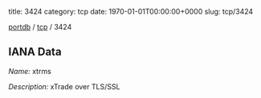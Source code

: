 title: 3424
category: tcp
date: 1970-01-01T00:00:00+0000
slug: tcp/3424

[portdb](/) / [tcp](/category/tcp.html) / 3424


## IANA Data

_Name:_ xtrms

_Description:_ xTrade over TLS/SSL

